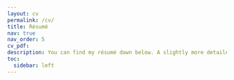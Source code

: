 ```yaml
---
layout: cv
permalink: /cv/
title: Résumé
nav: true
nav_order: 5
cv_pdf:
description: You can find my résumé down below. A slightly more detailed pdf version will be here soon.
toc:
  sidebar: left
---
```

